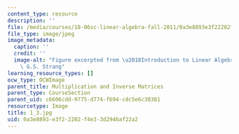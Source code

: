 ```yaml
---
content_type: resource
description: ''
file: /media/courses/18-06sc-linear-algebra-fall-2011/0a3e8893e3f22202f4e33d2946af22a2_1_3.jpg
file_type: image/jpeg
image_metadata:
  caption: ''
  credit: ''
  image-alt: "Figure excerpted from \u2018Introduction to Linear Algebra\u2019 by\
    \ G.S. Strang"
learning_resource_types: []
ocw_type: OCWImage
parent_title: Multiplication and Inverse Matrices
parent_type: CourseSection
parent_uid: c6606cdd-9775-d774-f694-cdc5e6c30381
resourcetype: Image
title: 1_3.jpg
uid: 0a3e8893-e3f2-2202-f4e3-3d2946af22a2
---
```

